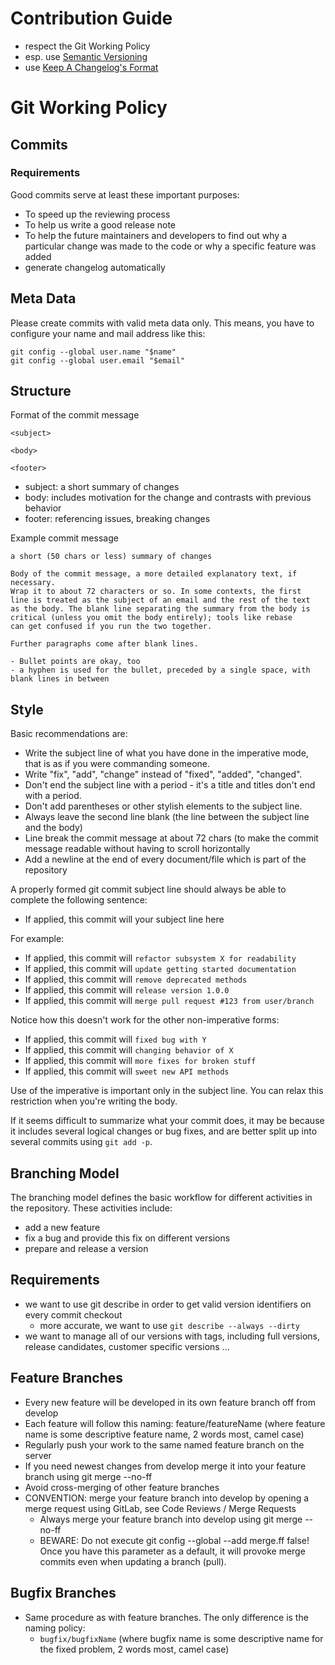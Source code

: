 # Contribution Guide

- respect the Git Working Policy
- esp. use [Semantic Versioning](http://semver.org/)
- use [Keep A Changelog's Format](http://keepachangelog.com/)


# Git Working Policy

## Commits

### Requirements

Good commits serve at least these important purposes:

* To speed up the reviewing process
* To help us write a good release note
* To help the future maintainers and developers to find out why a particular change was made to the code or why a specific feature was added
* generate changelog automatically

## Meta Data

Please create commits with valid meta data only. This means, you have to configure your name and mail address like this:

```
git config --global user.name "$name"
git config --global user.email "$email"
```

## Structure

Format of the commit message

```
<subject>
 
<body>
 
<footer>
```

* subject: a short summary of changes
* body: includes motivation for the change and contrasts with previous behavior
* footer: referencing issues, breaking changes

Example commit message

```
a short (50 chars or less) summary of changes
 
Body of the commit message, a more detailed explanatory text, if necessary.
Wrap it to about 72 characters or so. In some contexts, the first
line is treated as the subject of an email and the rest of the text
as the body. The blank line separating the summary from the body is
critical (unless you omit the body entirely); tools like rebase
can get confused if you run the two together.
 
Further paragraphs come after blank lines.
 
- Bullet points are okay, too
- a hyphen is used for the bullet, preceded by a single space, with blank lines in between
```

## Style

Basic recommendations are:

* Write the subject line of what you have done in the imperative mode, that is as if you were commanding someone.
* Write "fix", "add", "change" instead of "fixed", "added", "changed".
* Don't end the subject line with a period - it's a title and titles don't end with a period.
* Don't add parentheses or other stylish elements to the subject line.
* Always leave the second line blank (the line between the subject line and the body)
* Line break the commit message at about 72 chars (to make the commit message readable without having to scroll horizontally 
* Add a newline at the end of every document/file which is part of the repository 

A properly formed git commit subject line should always be able to complete the following sentence:

* If applied, this commit will your subject line here

For example:

* If applied, this commit will `refactor subsystem X for readability`
* If applied, this commit will `update getting started documentation`
* If applied, this commit will `remove deprecated methods`
* If applied, this commit will `release version 1.0.0`
* If applied, this commit will `merge pull request #123 from user/branch`

Notice how this doesn't work for the other non-imperative forms:

* If applied, this commit will `fixed bug with Y`
* If applied, this commit will `changing behavior of X`
* If applied, this commit will `more fixes for broken stuff`
* If applied, this commit will `sweet new API methods`

Use of the imperative is important only in the subject line. You can relax this restriction when you're writing the body.

If it seems difficult to summarize what your commit does, it may be because it includes several logical changes or bug fixes, and are better split up into several commits using `git add -p`.

## Branching Model

The branching model defines the basic workflow for different activities in the repository. These activities include:

* add a new feature
* fix a bug and provide this fix on different versions
* prepare and release a version

## Requirements

* we want to use git describe in order to get valid version identifiers on every commit checkout
  * more accurate, we want to use `git describe --always --dirty`
* we want to manage all of our versions with tags, including full versions, release candidates, customer specific versions ...

## Feature Branches

* Every new feature will be developed in its own feature branch off from develop
* Each feature will follow this naming: feature/featureName (where feature name is some descriptive feature name, 2 words most, camel case)
* Regularly push your work to the same named feature branch on the server
* If you need newest changes from develop merge it into your feature branch using git merge --no-ff
* Avoid cross-merging of other feature branches
* CONVENTION: merge your feature branch into develop by opening a merge request using GitLab, see Code Reviews / Merge Requests
  * Always merge your feature branch into develop using git merge --no-ff
  * BEWARE: Do not execute git config --global --add merge.ff false! Once you have this parameter as a default, it will provoke merge commits even when updating a branch (pull).

## Bugfix Branches

* Same procedure as with feature branches. The only difference is the naming policy:
  * `bugfix/bugfixName` (where bugfix name is some descriptive name for the fixed problem, 2 words most, camel case)
